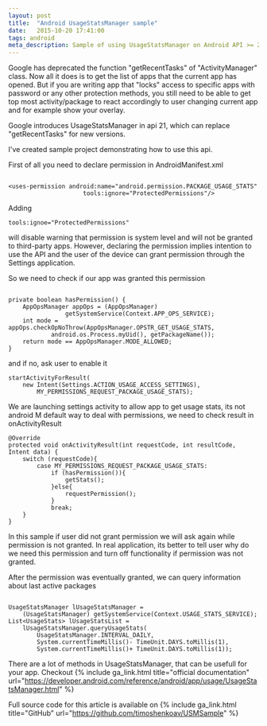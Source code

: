 ```yaml
---
layout: post
title:  "Android UsageStatsManager sample"
date:   2015-10-20 17:41:00
tags: android
meta_description: Sample of using UsageStatsManager on Android API >= 21
---
```


Google has deprecated the function "getRecentTasks" of "ActivityManager" class. Now all it does is to get the list of apps that the current app has opened. But if you are writing app that "locks" access to specific apps with password or any other protection methods, you still need to be able to get top most activity/package to react accordingly to user changing current app and for example show your overlay.

Google introduces UsageStatsManager in api 21, which can replace "getRecentTasks" for new versions.

I've created sample project demonstrating how to use this api.

First of all you need to declare permission in AndroidManifest.xml

```

<uses-permission android:name="android.permission.PACKAGE_USAGE_STATS"
                     tools:ignore="ProtectedPermissions"/>

```

Adding  

```
tools:ignoe="ProtectedPermissions"

```

will disable warning that permission is system level and will not be granted to third-party apps. However, declaring the permission implies intention to use the API and the user of the device can grant permission through the Settings application.

So we need to check if our app was granted this permission

```

private boolean hasPermission() {
    AppOpsManager appOps = (AppOpsManager)
                getSystemService(Context.APP_OPS_SERVICE);
    int mode = appOps.checkOpNoThrow(AppOpsManager.OPSTR_GET_USAGE_STATS,
            android.os.Process.myUid(), getPackageName());
    return mode == AppOpsManager.MODE_ALLOWED;
}

```

and if no, ask user to enable it

```
startActivityForResult(
    new Intent(Settings.ACTION_USAGE_ACCESS_SETTINGS), 
        MY_PERMISSIONS_REQUEST_PACKAGE_USAGE_STATS);
```

We are launching settings activity to allow app to get usage stats, its not android M default way to deal with permissions, we need to check result in onActivityResult

```
@Override
protected void onActivityResult(int requestCode, int resultCode, Intent data) {
    switch (requestCode){
        case MY_PERMISSIONS_REQUEST_PACKAGE_USAGE_STATS:
            if (hasPermission()){
                getStats();
            }else{
                requestPermission();
            }
            break;
    }
}
```

In this sample if user did not grant permission we will ask again while permission is not granted. In real application, its better to tell user why do we need this permission and turn off functionality if permission was not granted.

After the permission was eventually granted, we can query information about last active packages

```

UsageStatsManager lUsageStatsManager = 
    (UsageStatsManager) getSystemService(Context.USAGE_STATS_SERVICE);
List<UsageStats> lUsageStatsList = 
    lUsageStatsManager.queryUsageStats(
        UsageStatsManager.INTERVAL_DAILY, 
        System.currentTimeMillis()- TimeUnit.DAYS.toMillis(1),
        System.currentTimeMillis()+ TimeUnit.DAYS.toMillis(1));

```


There are a lot of methods in UsageStatsManager, that can be usefull for your app. Checkout {% include ga_link.html title="official documentation" url="https://developer.android.com/reference/android/app/usage/UsageStatsManager.html" %}

Full source code for this article is available on {% include ga_link.html title="GitHub" url="https://github.com/timoshenkoav/USMSample" %} 


